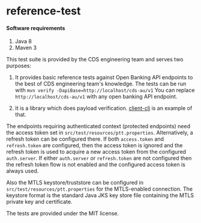 # reference-test
 
#### Software requirements

1. Java 8
2. Maven 3

This test suite is provided by the CDS engineering team and serves two purposes:

1. It provides basic reference tests against Open Banking API endpoints to the best of CDS engineering team's knowledge. The tests can be run with
```mvn verify -DapiBase=http://localhost/cds-au/v1``` You can replace `http://localhost/cds-au/v1` 
with any open banking API endpoint.

2. It is a library which does payload verification. [client-cli](https://github.com/ConsumerDataStandardsAustralia/java-artefacts/blob/master/client-cli)
is an example of that.

The endpoints requiring authenticated context (protected endpoints) need the access token
set in `src/test/resources/ptt.properties`. Alternatively, a refresh token can be configured there. If both
`access.token` and `refresh.token` are configured, then the access token is ignored and the refresh token is used to
acquire a new access token from the configured `auth.server`. If either `auth.server` or `refresh.token` are not
configured then the refresh token flow is not enabled and the configured access token is always used.

Also the MTLS keystore/truststore can be configured in `src/test/resources/ptt.properties` for the MTLS-enabled connection.
The keystore format is the standard Java JKS key store file containing the MTLS private key and certificate.

The tests are provided under the MIT license.
